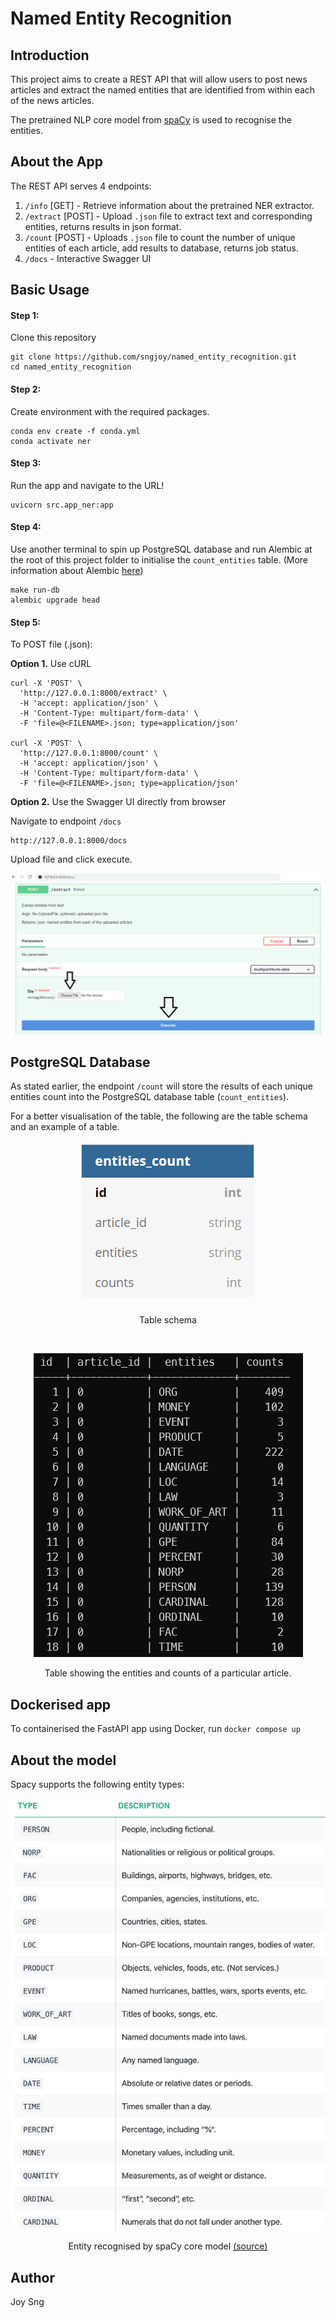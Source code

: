 # Named Entity Recognition

## Introduction
This project aims to create a REST API that will allow users to post news articles and extract the named entities that are identified from within each of the news articles.

The pretrained NLP core model from [spaCy](https://spacy.io/models/en#en_core_web_sm) is used to recognise the entities.

## About the App
The REST API serves 4 endpoints:
1. `/info` [GET] -
Retrieve information about the pretrained NER extractor.
2. `/extract` [POST] -
Upload `.json` file to extract text and corresponding entities, returns results in json format.
3. `/count` [POST] -
Uploads `.json` file to count the number of unique entities of each article, add results to database, returns job status.
4. `/docs` -
Interactive Swagger UI


## Basic Usage
#### Step 1:
Clone this repository
```
git clone https://github.com/sngjoy/named_entity_recognition.git
cd named_entity_recognition
```

#### Step 2:
Create environment with the required packages.

```
conda env create -f conda.yml
conda activate ner
```

#### Step 3:
Run the app and navigate to the URL!
```
uvicorn src.app_ner:app
```

#### Step 4:
Use another terminal to spin up PostgreSQL database and run Alembic at the root of this project folder to initialise the `count_entities` table. (More information about Alembic [here](https://github.com/sngjoy/named_entity_recognition/tree/main/alembic))
```
make run-db
alembic upgrade head
```
#### Step 5:
To POST file (.json):

**Option 1.** Use cURL
```
curl -X 'POST' \
  'http://127.0.0.1:8000/extract' \
  -H 'accept: application/json' \
  -H 'Content-Type: multipart/form-data' \
  -F 'file=@<FILENAME>.json; type=application/json'

curl -X 'POST' \
  'http://127.0.0.1:8000/count' \
  -H 'accept: application/json' \
  -H 'Content-Type: multipart/form-data' \
  -F 'file=@<FILENAME>.json; type=application/json'
```
**Option 2.** Use the Swagger UI directly from browser

Navigate to endpoint `/docs`
```
http://127.0.0.1:8000/docs
```
Upload file and click execute.
<p align="center">
  <img src="media/swaggerUI.png" />
</p>

## PostgreSQL Database
As stated earlier, the endpoint `/count` will store the results of each unique entities count into the PostgreSQL database table (`count_entities`).

For a better visualisation of the table, the following are the table schema and an example of a table.
<p align="center">
  <img src="media/postgresql_schema.PNG" />
</p>

<p align="center">
    Table schema
</p>
<br>
<p align="center">
  <img src="media/postgresql_table.PNG" />
</p>

<p align="center">
    Table showing the entities and counts of a particular article.
</p>


## Dockerised app
To containerised the FastAPI app using Docker, run `docker compose up`

## About the model
Spacy supports the following entity types:
<p align="center">
  <img src="media/spacy_entities.png" />
</p>

<p align="center">
    Entity recognised by spaCy core model <a href="https://spacy.io/api/data-formats#named-entities">(source)</a>
</p>

## Author
Joy Sng
